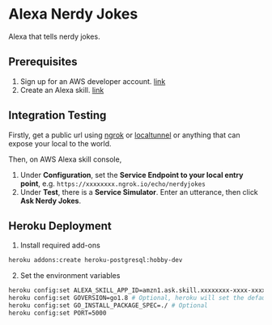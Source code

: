 # Alexa Nerdy Jokes

Alexa that tells nerdy jokes.

## Prerequisites

1. Sign up for an AWS developer account. [link](https://developer.amazon.com/)
2. Create an Alexa skill. [link](https://developer.amazon.com/edw/home.html#/skill/create/)

## Integration Testing

Firstly, get a public url using [ngrok](https://ngrok.com/) or [localtunnel](https://localtunnel.github.io/www/) or anything that can expose your local to the world.

Then, on AWS Alexa skill console,

1. Under **Configuration**, set the **Service Endpoint to your local entry point**, e.g. `https://xxxxxxxx.ngrok.io/echo/nerdyjokes`
2. Under **Test**, there is a **Service Simulator**. Enter an utterance, then click **Ask Nerdy Jokes**.

## Heroku Deployment

1. Install required add-ons

  ```bash
  heroku addons:create heroku-postgresql:hobby-dev
  ```

2. Set the environment variables

  ```bash
  heroku config:set ALEXA_SKILL_APP_ID=amzn1.ask.skill.xxxxxxxx-xxxx-xxxx-xxxx-xxxxxxxxxxxx
  heroku config:set GOVERSION=go1.8 # Optional, heroku will set the default to latest it has
  heroku config:set GO_INSTALL_PACKAGE_SPEC=./ # Optional
  heroku config:set PORT=5000
  ```
